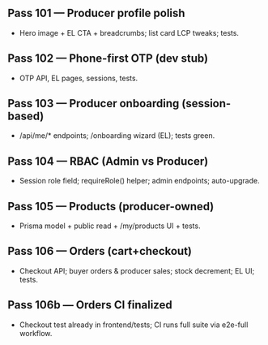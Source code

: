 
## Pass 101 — Producer profile polish
- Hero image + EL CTA + breadcrumbs; list card LCP tweaks; tests.

## Pass 102 — Phone-first OTP (dev stub)
- OTP API, EL pages, sessions, tests.

## Pass 103 — Producer onboarding (session-based)
- /api/me/* endpoints; /onboarding wizard (EL); tests green.

## Pass 104 — RBAC (Admin vs Producer)
- Session role field; requireRole() helper; admin endpoints; auto-upgrade.

## Pass 105 — Products (producer-owned)
- Prisma model + public read + /my/products UI + tests.

## Pass 106 — Orders (cart+checkout)
- Checkout API; buyer orders & producer sales; stock decrement; EL UI; tests.

## Pass 106b — Orders CI finalized
- Checkout test already in frontend/tests; CI runs full suite via e2e-full workflow.
